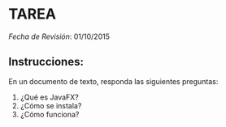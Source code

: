 # TAREA

*Fecha de Revisión*: 01/10/2015

## Instrucciones:
En un documento de texto, responda las siguientes preguntas:

1. ¿Qué es JavaFX?
2. ¿Cómo se instala?
3. ¿Cómo funciona?
